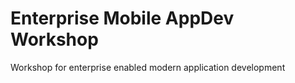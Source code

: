 # Enterprise Mobile AppDev Workshop
 
Workshop for enterprise enabled modern application development
